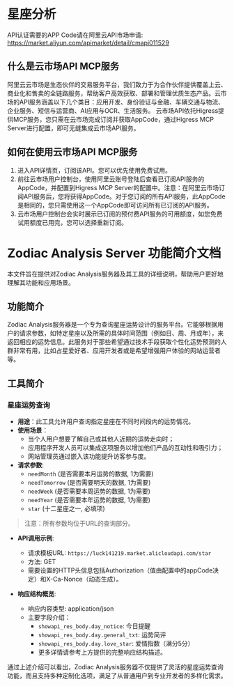 # 星座分析

API认证需要的APP Code请在阿里云API市场申请: https://market.aliyun.com/apimarket/detail/cmapi011529

## 什么是云市场API MCP服务

阿里云云市场是生态伙伴的交易服务平台，我们致力于为合作伙伴提供覆盖上云、商业化和售卖的全链路服务，帮助客户高效获取、部署和管理优质生态产品。云市场的API服务涵盖以下几个类目：应用开发、身份验证与金融、车辆交通与物流、企业服务、短信与运营商、AI应用与OCR、生活服务。
云市场API依托Higress提供MCP服务，您只需在云市场完成订阅并获取AppCode，通过Higress MCP Server进行配置，即可无缝集成云市场API服务。

## 如何在使用云市场API MCP服务

1. 进入API详情页，订阅该API。您可以优先使用免费试用。
2. 前往云市场用户控制台，使用阿里云账号登陆后查看已订阅API服务的AppCode，并配置到Higress MCP Server的配置中。注意：在阿里云市场订阅API服务后，您将获得AppCode。对于您订阅的所有API服务，此AppCode是相同的，您只需使用这一个AppCode即可访问所有已订阅的API服务。
3. 云市场用户控制台会实时展示已订阅的预付费API服务的可用额度，如您免费试用额度已用完，您可以选择重新订阅。

# Zodiac Analysis Server 功能简介文档

本文件旨在提供对Zodiac Analysis服务器及其工具的详细说明，帮助用户更好地理解其功能和应用场景。

## 功能简介

Zodiac Analysis服务器是一个专为查询星座运势设计的服务平台。它能够根据用户的请求参数，如特定星座以及所需的具体时间范围（例如日、周、月或年），来返回相应的运势信息。此服务对于那些希望通过技术手段获取个性化运势预测的人群非常有用，比如占星爱好者、应用开发者或是希望增强用户体验的网站运营者等。

## 工具简介

### 星座运势查询

- **用途**：此工具允许用户查询指定星座在不同时间段内的运势情况。
- **使用场景**：
  - 当个人用户想要了解自己或其他人近期的运势走向时；
  - 应用程序开发人员可以集成这项服务以增加他们产品的互动性和吸引力；
  - 网站管理员通过嵌入该功能提升访客参与度。
- **请求参数**:
  - `needMonth` (是否需要本月运势的数据, 1为需要)
  - `needTomorrow` (是否需要明天的数据, 1为需要)
  - `needWeek` (是否需要本周运势的数据, 1为需要)
  - `needYear` (是否需要本年运势的数据, 1为需要)
  - `star` (十二星座之一, 必填项)

> 注意：所有参数均位于URL的查询部分。

- **API调用示例**:
  - 请求模板URL: `https://luck141219.market.alicloudapi.com/star`
  - 方法: GET
  - 需要设置的HTTP头信息包括Authorization（值由配置中的appCode决定）和X-Ca-Nonce（动态生成）。

- **响应结构概览**:
  - 响应内容类型: application/json
  - 主要字段介绍：
    - `showapi_res_body.day_notice`: 今日提醒
    - `showapi_res_body.day.general_txt`: 运势简评
    - `showapi_res_body.day.love_star`: 爱情指数（满分5分）
    - 更多详情请参考上方提供的完整响应结构描述。

通过上述介绍可以看出，Zodiac Analysis服务器不仅提供了灵活的星座运势查询功能，而且支持多种定制化选项，满足了从普通用户到专业开发者的多样化需求。
